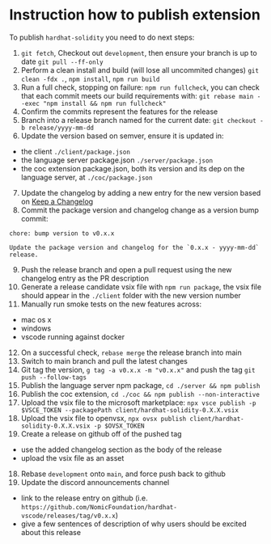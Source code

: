 # Instruction how to publish extension

To publish `hardhat-solidity` you need to do next steps:

1. `git fetch`, Checkout out `development`, then ensure your branch is up to date `git pull --ff-only`
2. Perform a clean install and build (will lose all uncommited changes) `git clean -fdx .`, `npm install`, `npm run build`
3. Run a full check, stopping on failure: `npm run fullcheck`, you can check that each commit meets our build requirements with: `git rebase main --exec "npm install && npm run fullcheck"`
4. Confirm the commits represent the features for the release
5. Branch into a release branch named for the current date: `git checkout -b release/yyyy-mm-dd`
6. Update the version based on semver, ensure it is updated in:

- the client `./client/package.json`
- the language server package.json `./server/package.json`
- the coc extension package.json, both its version and its dep on the language server, at `./coc/package.json`

7. Update the changelog by adding a new entry for the new version based on [Keep a Changelog](https://keepachangelog.com/en/1.0.0/)
8. Commit the package version and changelog change as a version bump commit:

```
chore: bump version to v0.x.x

Update the package version and changelog for the `0.x.x - yyyy-mm-dd`
release.
```

9. Push the release branch and open a pull request using the new changelog entry as the PR description
10. Generate a release candidate vsix file with `npm run package`, the vsix file should appear in the `./client` folder with the new version number
11. Manually run smoke tests on the new features across:

- mac os x
- windows
- vscode running against docker

12. On a successful check, `rebase merge` the release branch into main
13. Switch to main branch and pull the latest changes
14. Git tag the version, `g tag -a v0.x.x -m "v0.x.x"` and push the tag `git push --follow-tags`
15. Publish the language server npm package, `cd ./server && npm publish`
16. Publish the coc extension, `cd ./coc && npm publish --non-interactive`
17. Upload the vsix file to the microsoft marketplace: `npx vsce publish -p $VSCE_TOKEN --packagePath client/hardhat-solidity-0.X.X.vsix`
18. Upload the vsix file to openvsx, `npx ovsx publish client/hardhat-solidity-0.X.X.vsix -p $OVSX_TOKEN`
19. Create a release on github off of the pushed tag

- use the added changelog section as the body of the release
- upload the vsix file as an asset

18. Rebase `development` onto `main`, and force push back to github
19. Update the discord announcements channel

- link to the release entry on github (i.e. `https://github.com/NomicFoundation/hardhat-vscode/releases/tag/v0.x.x`)
- give a few sentences of description of why users should be excited about this release
